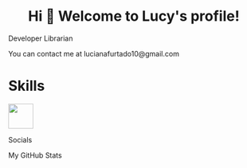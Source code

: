 <h1 align="center">Hi 👋 Welcome to Lucy's profile!</h1>
<p>Developer Librarian </p> 
<p>You can contact me at lucianafurtado10@gmail.com</p>

<h1>Skills</h1>
<img src="https://raw.githubusercontent.com/danielcranney/readme-generator/main/public/icons/skills/javascript-colored.svg" width="50" height="50"/>
<p>Socials</p>
<p>My GitHub Stats</p>






